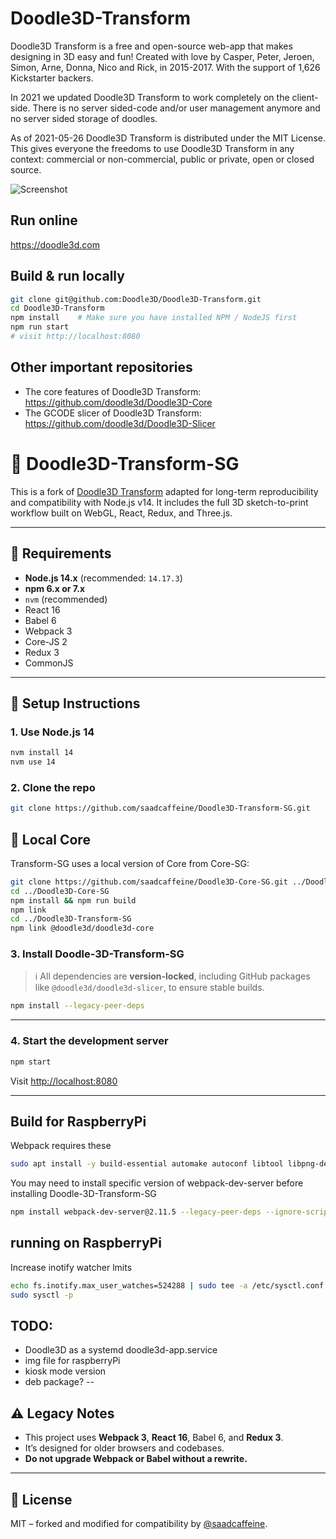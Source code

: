 # Doodle3D-Transform
Doodle3D Transform is a free and open-source web-app that makes designing in 3D easy and fun! Created with love by Casper, Peter, Jeroen, Simon, Arne, Donna, Nico and Rick, in 2015-2017. With the support of 1,626 Kickstarter backers.

In 2021 we updated Doodle3D Transform to work completely on the client-side. There is no server sided-code and/or user management anymore and no server sided storage of doodles.

As of 2021-05-26 Doodle3D Transform is distributed under the MIT License. This gives everyone the freedoms to use Doodle3D Transform in any context: commercial or non-commercial, public or private, open or closed source.

![Screenshot](screenshot.png)

## Run online
https://doodle3d.com

## Build & run locally
```bash
git clone git@github.com:Doodle3D/Doodle3D-Transform.git
cd Doodle3D-Transform
npm install    # Make sure you have installed NPM / NodeJS first
npm run start
# visit http://localhost:8080
```

## Other important repositories
* The core features of Doodle3D Transform: https://github.com/doodle3d/Doodle3D-Core
* The GCODE slicer of Doodle3D Transform: https://github.com/doodle3d/Doodle3D-Slicer


# 🎨 Doodle3D-Transform-SG

This is a fork of [Doodle3D Transform](https://github.com/Doodle3D/Doodle3D-Transform) adapted for long-term reproducibility and compatibility with Node.js v14. It includes the full 3D sketch-to-print workflow built on WebGL, React, Redux, and Three.js.

---

## 🧰 Requirements

- **Node.js 14.x** (recommended: `14.17.3`)
- **npm 6.x or 7.x**
- `nvm` (recommended)
- React 16
- Babel 6
- Webpack 3
- Core-JS 2
- Redux 3
- CommonJS
---

## 🚀 Setup Instructions

### 1. Use Node.js 14

```bash
nvm install 14
nvm use 14
```

### 2. Clone the repo

```bash
git clone https://github.com/saadcaffeine/Doodle3D-Transform-SG.git
```

## 🔐 Local Core            

Transform-SG uses a local version of Core from Core-SG:

```bash
git clone https://github.com/saadcaffeine/Doodle3D-Core-SG.git ../Doodle3D-Core-SG
cd ../Doodle3D-Core-SG
npm install && npm run build
npm link
cd ../Doodle3D-Transform-SG
npm link @doodle3d/doodle3d-core
```

### 3. Install Doodle-3D-Transform-SG

> ℹ️ All dependencies are **version-locked**, including GitHub packages like `@doodle3d/doodle3d-slicer`, to ensure stable builds.

```bash
npm install --legacy-peer-deps
```

---

### 4. Start the development server

```bash
npm start
```

Visit [http://localhost:8080](http://localhost:8080)

---

## Build for RaspberryPi

Webpack requires these
```bash
sudo apt install -y build-essential automake autoconf libtool libpng-dev
```
You may need to install specific version of webpack-dev-server before installing Doodle-3D-Transform-SG
```bash
npm install webpack-dev-server@2.11.5 --legacy-peer-deps --ignore-scripts
```

## running on RaspberryPi

Increase inotify watcher lmits

```bash
echo fs.inotify.max_user_watches=524288 | sudo tee -a /etc/sysctl.conf
sudo sysctl -p
```
## TODO:
- Doodle3D as a systemd doodle3d-app.service
- img file for raspberryPi
- kiosk mode version
- deb package?
--

## ⚠️ Legacy Notes

- This project uses **Webpack 3**, **React 16**, Babel 6, and **Redux 3**.
- It’s designed for older browsers and codebases.
- **Do not upgrade Webpack or Babel without a rewrite.**

---

## 📄 License

MIT – forked and modified for compatibility by [@saadcaffeine](https://github.com/saadcaffeine).
